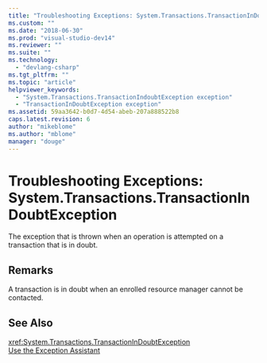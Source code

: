 ```yaml
---
title: "Troubleshooting Exceptions: System.Transactions.TransactionInDoubtException | Microsoft Docs"
ms.custom: ""
ms.date: "2018-06-30"
ms.prod: "visual-studio-dev14"
ms.reviewer: ""
ms.suite: ""
ms.technology: 
  - "devlang-csharp"
ms.tgt_pltfrm: ""
ms.topic: "article"
helpviewer_keywords: 
  - "System.Transactions.TransactionIndoubtException exception"
  - "TransactionInDoubtException exception"
ms.assetid: 59aa3642-b0d7-4d54-abeb-207a888522b8
caps.latest.revision: 6
author: "mikeblome"
ms.author: "mblome"
manager: "douge"
---
```

# Troubleshooting Exceptions: System.Transactions.TransactionInDoubtException
The exception that is thrown when an operation is attempted on a transaction that is in doubt.  
  
## Remarks  
 A transaction is in doubt when an enrolled resource manager cannot be contacted.  
  
## See Also  
 <xref:System.Transactions.TransactionInDoubtException>   
 [Use the Exception Assistant](../Topic/How%20to:%20Use%20the%20Exception%20Assistant.md)